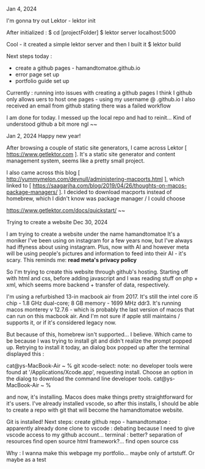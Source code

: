 Jan 4, 2024

I'm gonna try out Lektor - lektor init

After initialized :
$ cd [projectFolder]
$ lektor server
localhost:5000

Cool - it created a simple lektor server and then I built it
$ lektor build

Next steps today :
+ create a github pages - hamandtomatoe.github.io
+ error page set up	
+ portfolio guide set up

Currently : running into issues with creating a github pages
I think I github only allows uers to host one pages - using my username @ <username>.github.io
I also received an email from github stating there was a failed workflow

I am done for today. I messed up the local repo and had to reinit... Kind of understood github a bit more ngl
~~

Jan 2, 2024
Happy new year!

After browsing a couple of static site generators, I came across Lektor [ https://www.getlektor.com ].
It's a static site generator and content management system, seems like a pretty small project.

I also came across this blog [ http://yummymelon.com/devnull/administering-macports.html ],
which linked to [ https://saagarjha.com/blog/2019/04/26/thoughts-on-macos-package-managers/ ].
I decided to download macports instead of homebrew, which I didn't know was package manager / I could choose

https://www.getlektor.com/docs/quickstart/
~~

Trying to create a website Dec 30, 2024

I am trying to create a website under the name hamandtomatoe
It's a moniker I've been using on instagram for a few years now, but I've always had iffyness about using instagram.
Plus, now with AI and however meta will be using people's pictures and information to feed into their AI - it's scary. 
This reminds me:
**read meta's privacy policy**

So I'm trying to create this website through github's hosting. 
Starting off with html and css, before adding javascript and I was reading stuff on php + xml,
which seems more backend + transfer of data, respectively.

I'm using a refurbished 13-in macbook air from 2017. 
It's still the intel core i5 chip - 1.8 GHz dual-core; 8 GB memory - 1699 MHz ddr3. 
It's running macos monterey v 12.7.6 - which is probably the last version of macos that can run on this macbook air. 
And I'm not sure if apple still maintains / supports it, or if it's considered legacy now.

But because of this, homebrew isn't supported... I believe. 
Which came to be because I was trying to install git and didn't realize the prompt popped up.
Retrying to install it today, an dialog box popped up after the terminal displayed this :

cat@ys-MacBook-Air ~ % git
xcode-select: note: no developer tools were found at '/Applications/Xcode.app', requesting install. Choose an option in the dialog to download the command line developer tools.
cat@ys-MacBook-Air ~ % 

and now, it's installing. Macos does make things pretty straightforward for it's users. I've already installed vscode,
so after this installs, I should be able to create a repo with git that will become the hamandtomatoe website.

Git is installed! Next steps:
create github repo - hamandtomatoe : apparently already done
clone to 
vscode : debating because I need to give vscode access to my github account...
terminal : better? separation of resources
find open source html framework?...
find open source css

Why : I wanna make this webpage my portfolio... maybe only of artstuff. Or maybe as a test
